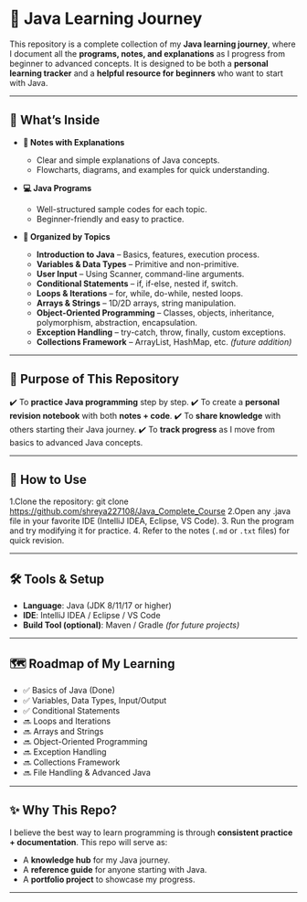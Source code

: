 # 📘 Java Learning Journey

This repository is a complete collection of my **Java learning journey**, where I document all the **programs, notes, and explanations** as I progress from beginner to advanced concepts. It is designed to be both a **personal learning tracker** and a **helpful resource for beginners** who want to start with Java.

---

## 📂 What’s Inside

* **📝 Notes with Explanations**

  * Clear and simple explanations of Java concepts.
  * Flowcharts, diagrams, and examples for quick understanding.

* **💻 Java Programs**

  * Well-structured sample codes for each topic.
  * Beginner-friendly and easy to practice.

* **📌 Organized by Topics**

  * **Introduction to Java** – Basics, features, execution process.
  * **Variables & Data Types** – Primitive and non-primitive.
  * **User Input** – Using Scanner, command-line arguments.
  * **Conditional Statements** – if, if-else, nested if, switch.
  * **Loops & Iterations** – for, while, do-while, nested loops.
  * **Arrays & Strings** – 1D/2D arrays, string manipulation.
  * **Object-Oriented Programming** – Classes, objects, inheritance, polymorphism, abstraction, encapsulation.
  * **Exception Handling** – try-catch, throw, finally, custom exceptions.
  * **Collections Framework** – ArrayList, HashMap, etc. *(future addition)*

---

## 🎯 Purpose of This Repository

✔️ To **practice Java programming** step by step.
✔️ To create a **personal revision notebook** with both **notes + code**.
✔️ To **share knowledge** with others starting their Java journey.
✔️ To **track progress** as I move from basics to advanced Java concepts.

---

## 🚀 How to Use

1.Clone the repository:
git clone https://github.com/shreya227108/Java_Complete_Course
2.Open any .java file in your favorite IDE (IntelliJ IDEA, Eclipse, VS Code).
3. Run the program and try modifying it for practice.
4. Refer to the notes (`.md` or `.txt` files) for quick revision.

---

## 🛠️ Tools & Setup

* **Language**: Java (JDK 8/11/17 or higher)
* **IDE**: IntelliJ IDEA / Eclipse / VS Code
* **Build Tool (optional)**: Maven / Gradle *(for future projects)*

---

## 🗺️ Roadmap of My Learning

* ✅ Basics of Java (Done)
* ✅ Variables, Data Types, Input/Output
* ✅ Conditional Statements
* 🔜 Loops and Iterations
* 🔜 Arrays and Strings
* 🔜 Object-Oriented Programming
* 🔜 Exception Handling
* 🔜 Collections Framework
* 🔜 File Handling & Advanced Java

---

## ✨ Why This Repo?

I believe the best way to learn programming is through **consistent practice + documentation**.
This repo will serve as:

* A **knowledge hub** for my Java journey.
* A **reference guide** for anyone starting with Java.
* A **portfolio project** to showcase my progress.

---
